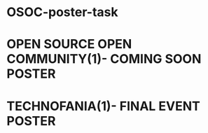 # OSOC-poster-task
# OPEN SOURCE OPEN COMMUNITY(1)- COMING SOON POSTER
# TECHNOFANIA(1)- FINAL EVENT POSTER
